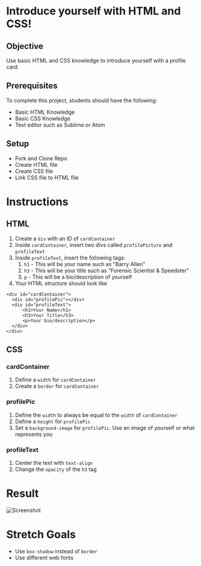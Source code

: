 # Introduce yourself with HTML and CSS!


## Objective

Use basic HTML and CSS knowledge to introduce yourself with a profile card

## Prerequisites

To complete this project, students should have the following:
* Basic HTML Knowledge
* Basic CSS Knowledge
* Text editor such as Sublime or Atom

## Setup

* Fork and Clone Repo
* Create HTML file 
* Create CSS file
* Link CSS file to HTML file


# Instructions

## HTML

1. Create a `div` with an ID of `cardContainer`
2. Inside `cardContainer`, insert two divs called `profilePicture` and `profileText`
3. Inside `profileText`, insert the following tags:
     1. `h1` - This will be your name such as "Barry Allen"
     2. `h3` - This will be your title such as "Forensic Scientist & Speedster"
     3. `p` - This will be a  bio/description of yourself
4. Your HTML structure should look like
  ```
<div id="cardContainer">
    <div id="profilePic"></div>
    <div id="profileText">
        <h1>Your Name</h1>
        <h3>Your Title</h3>
        <p>Your bio/description</p>
    </div>
</div>
  ```
  
  ## CSS
  
  ### cardContainer
  
  1. Define a `width` for `cardContainer`
  2. Create a `border` for `cardContainer`
  
### profilePic

1. Define the `width` to always be equal to the `width` of `cardContainer`
2. Define a `height` for `profilePic`
3. Set a `background-image` for `profilePic`. Use an image of yourself or what represents you

### profileText

1. Center the text with `text-align`
2. Change the `opacity` of the `h3` tag

# Result

![Screenshot](https://i.imgur.com/gLlhL4k.png)

# Stretch Goals

* Use `box-shadow` instead of `border`
* Use different web fonts
  
